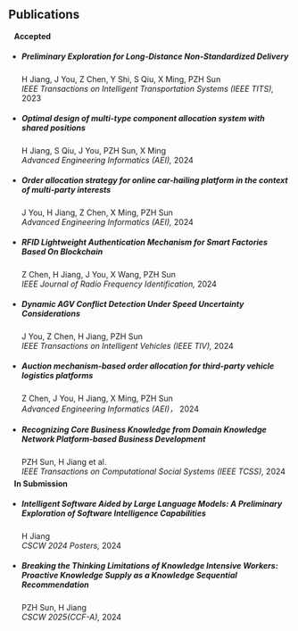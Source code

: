 ## Publications

<h4 style="margin:0 10px 0;">Accepted</h4>

<ul style="margin:0 0 5px;">
<li><h5>Preliminary Exploration for Long-Distance Non-Standardized Delivery</h5> H Jiang, J You, Z Chen, Y Shi, S Qiu, X Ming, PZH Sun <br>
  <i> IEEE Transactions on Intelligent Transportation Systems (IEEE TITS),</i> 2023 <br>
  </li>
</ul>

<ul style="margin:0 0 5px;">
<li><h5>Optimal design of multi-type component allocation system with shared positions</h5> H Jiang, S Qiu, J You, PZH Sun, X Ming <br>
  <i> Advanced Engineering Informatics (AEI),</i> 2024 <br>
  </li>
</ul>

<ul style="margin:0 0 5px;">
<li><h5>Order allocation strategy for online car-hailing platform in the context of multi-party interests</h5> J You, H Jiang, Z Chen, X Ming, PZH Sun <br>
  <i> Advanced Engineering Informatics (AEI),</i> 2024 <br>
  </li>
</ul>

<ul style="margin:0 0 5px;">
<li><h5>RFID Lightweight Authentication Mechanism for Smart Factories Based On Blockchain</h5> Z Chen, H Jiang, J You, X Wang, PZH Sun <br>
  <i> IEEE Journal of Radio Frequency Identification,</i> 2024 <br>
  </li>
</ul>

<ul style="margin:0 0 5px;">
<li><h5>Dynamic AGV Conflict Detection Under Speed Uncertainty Considerations</h5> J You, Z Chen, H Jiang, PZH Sun <br>
  <i> IEEE Transactions on Intelligent Vehicles (IEEE TIV),</i> 2024 <br>
  </li>
</ul>

<ul style="margin:0 0 5px;">
<li><h5>Auction mechanism-based order allocation for third-party vehicle logistics platforms</h5> Z Chen, J You, H Jiang, X Ming, PZH Sun <br>
  <i> Advanced Engineering Informatics (AEI)，</i> 2024 <br>
  </li>
</ul>

<ul style="margin:0 0 5px;">
<li><h5>Recognizing Core Business Knowledge from Domain Knowledge Network Platform-based Business Development</h5> PZH Sun, H Jiang et al. <br>
  <i> IEEE Transactions on Computational Social Systems (IEEE TCSS),</i> 2024 <br>
  </li>
</ul>

<h4 style="margin:0 10px 0;">In Submission</h4>

<ul style="margin:0 0 5px;">
<li><h5>Intelligent Software Aided by Large Language Models: A Preliminary Exploration of Software Intelligence Capabilities</h5> H Jiang <br>
  <i> CSCW 2024 Posters,</i> 2024 <br>
  </li>
</ul>

<ul style="margin:0 0 5px;">
<li><h5>Breaking the Thinking Limitations of Knowledge Intensive Workers: Proactive Knowledge Supply as a Knowledge Sequential Recommendation</h5> PZH Sun, H Jiang <br>
  <i> CSCW 2025(CCF-A),</i> 2024 <br>
  </li>
</ul>
